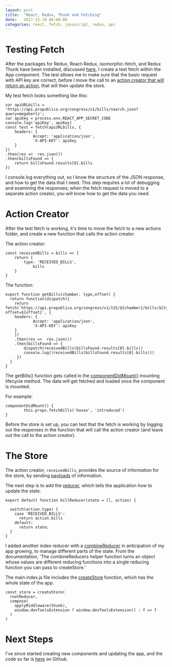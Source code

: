 ```yaml
---
layout: post
title:  "React, Redux, Thunk and Fetching"
date:   2017-12-10 00:00:00
categories: react, fetch, javascript, redux, api
---
```


# Testing Fetch

After the packages for Redux, React-Redux, isomorphic-fetch, and Redux Thunk have been installed, discussed [here](https://nadinesk.github.io/react,/setup,/javascript,/redux,/api/2017/12/03/setting-up-a-react-app-to-fetch-data.html), I create a test fetch within the App component. The test allows me to make sure that the basic request with API key are correct, before I move the call to an [action creator that will return an action](https://redux.js.org/docs/basics/Actions.html), that will then update the store. 

My test fetch looks something like this: 

```	
var apiURLbills = 'https://api.propublica.org/congress/v1/bills/search.json?query=megahertz';
var apiKey = process.env.REACT_APP_SECRET_CODE
console.log('apiKey', apiKey)    	
const test = fetch(apiURLbills, {
	headers: {
        	Accept: 'application/json',
        	'X-API-KEY': apiKey
	}
})
.then(res =>  res.json())
.then(billsFound => {
	return billsFound.results[0].bills                	
})
```

I console.log everything out, so I know the structure of the JSON response, and how to get the data that I need. This step requires a lot of debugging and examining the responses; when the fetch request is moved to a separate action creator, you will know how to get the data you need. 

# Action Creator 

After the test fetch is working, it's time to move the fetch to a new actions folder, and create a new function that calls the action creator. 

The action creator: 

```
const receivedBills = bills => {  
	return {
		type: 'RECEIVED_BILLS',
	    	bills
	}
}

```

The function: 

```
export function getBills(chamber, type,offset) {      
  return function(dispatch){                    
    return fetch(`https://api.propublica.org/congress/v1/115/${chamber}/bills/${type}.json?offset=${offset}`, {
	headers: {
        	Accept: 'application/json',
        	'X-API-KEY': apiKey
	}
    })     
    .then(res =>  res.json())
    .then(billsFound => {     	     	
     	dispatch(receivedBills(billsFound.results[0].bills))
     	console.log((receivedBills(billsFound.results[0].bills)))
     })   
  }
}
```

The getBills() function gets called in the [componentDidMount()](https://reactjs.org/docs/react-component.html#componentdidmount) mounting lifecycle method. The data will get fetched and loaded once the component is mounted. 

For example: 

```
componentDidMount() {    	
    	this.props.fetchBills('house', 'introduced')	  
}

```

Before the store is set up, you can test that the fetch is working by logging out the responses in the function that will call the action creator (and leave out the call to the action creator). 

# The Store

The action creator, `receivedBills`, provides the source of information for the store, by sending [payloads](https://en.wikipedia.org/wiki/Payload_(computing)) of information. 

The next step is to add the [reducer](https://redux.js.org/docs/basics/Reducers.html), which tells the application how to update the state. 

```
export default function billReducer(state = [], action) {
  
  switch(action.type) {
  	case 'RECEIVED_BILLS':    
      return action.bills          
    default:       
      return state;
  }  
}
``` 

I added another index reducer with a [combineReducer](https://redux.js.org/docs/api/combineReducers.html) in anticipation of my app growing, to manage different parts of the state. From the documentation, 'The combineReducers helper function turns an object whose values are different reducing functions into a single reducing function you can pass to createStore.'

The main index.js file includes the [createStore](https://github.com/reactjs/redux/blob/master/docs/api/createStore.md) function, which has the whole state of the app. 

```
const store = createStore(
  rootReducer,
  compose(
    applyMiddleware(thunk),
    window.devToolsExtension ? window.devToolsExtension() : f => f
  )
)
```

# Next Steps

I've since started creating new components and updating the app, and the code so far is [here](https://github.com/nadinesk/congress-bills) on Github. 


